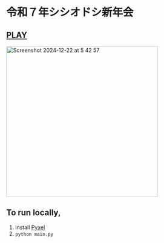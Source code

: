 # 令和７年シシオドシ新年会

## [PLAY](https://kitao.github.io/pyxel/wasm/launcher/?run=yamakkaji.shishiodoshi-shinnenkaiR7.app&packages=numpy)

<img width="400" alt="Screenshot 2024-12-22 at 5 42 57" src="https://github.com/user-attachments/assets/0cadb78f-ed14-4c55-9e10-c3efd2474051" />

## To run locally,
1. install [Pyxel](https://github.com/kitao/pyxel/blob/main/docs/README.ja.md)
2. `python main.py`
